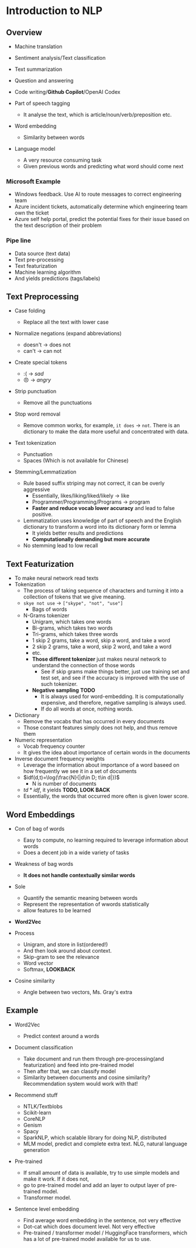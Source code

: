 # Introduction to NLP

## Overview

- Machine translation
- Sentiment analysis/Text classification
- Text summarization
- Question and answering
- Code writing/**Github Copilot**/OpenAI Codex

- Part of speech tagging
  - It analyse the text, which is article/noun/verb/preposition etc.
- Word embedding
  - Similarity between words
- Language model
  - A very resource consuming task
  - Given previous words and predicting what word should come next

### Microsoft Example

- Windows feedback. Use AI to route messages to correct engineering team
- Azure incident tickets, automatically determine which engineering team own the ticket
- Azure self help portal, predict the potential fixes for their issue based on the text description of their problem

### Pipe line

- Data source (text data)
- Text pre-processing
- Text featurization
- Machine learning algorithm
- And yields predictions (tags/labels)

## Text Preprocessing

- Case folding
  - Replace all the text with lower case
- Normalize negations (expand abbreviations)
  - doesn't -> does not
  - can't -> can not
- Create special tokens
  - :( -> _sad_
  - :angry: -> _angry_
- Strip punctuation
  - Remove all the punctuations
- Stop word removal
  - Remove common works, for example, `it does` -> `not`. There is an dictionary to make the data more useful and concentrated with data.

- Text tokenization
  - Punctuation
  - Spaces (Which is not available for Chinese)
- Stemming/Lemmatization
  - Rule based suffix striping may not correct, it can be overly aggressive
    - Essentially, likes/liking/liked/likely -> like
    - Programmer/Programming/Programs -> program
    - **Faster and reduce vocab lower accuracy** and lead to false positive.
  - Lemmatization uses knowledge of part of speech and the English dictionary to transform a word into its dictionary form or lemma
    - It yields better results and predictions
    - **Computationally demanding but more accurate** 
  - No stemming lead to low recall

## Text Featurization

- To make neural network read texts
- Tokenization
  - The process of taking sequence of characters and turning it into a collection of tokens that we give meaning.
  - `skye not use` -> `["skype", "not", "use"]`
    - Bags of words
  - N-Grams tokenizer
    - Unigram, which takes one words
    - Bi-grams, which takes two words
    - Tri-grams, which takes three words
    - 1 skip 2 grams, take a word, skip a word, and take a word
    - 2 skip 2 grams, take a word, skip 2 word, and take a word
    - etc.
    - **Those different tokenizer** just makes neural network to understand the connection of those words
      - See if skip grams make things better, just use training set and test set, and see if the accuracy is improved with the use of such tokenizer.
    - **Negative sampling** **TODO**
      - It is always used for word-embedding. It is computationally expensive, and therefore, negative sampling is always used.
      - If do all words at once, nothing words. 
- Dictionary
  - Remove the vocabs that has occurred in every documents
  - Those constant features simply does not help, and thus remove them
- Numeric representation
  - Vocab frequency counter
  - It gives the idea about importance of certain words in the documents
- Inverse document frequency weights
  - Leverage the information about importance of a word baseed on how frequently we see it in a set of documents
  - $idf(d,t)=\log(\frac{N}{|d\in D; t\in d|})$
    - N is number of documents
  - $td * idf$, it yields **TODO, LOOK BACK**
  - Essentially, the words that occurred more often is given lower score.

## Word Embeddings

- Con of bag of words
  - Easy to compute, no learning required to leverage information about words
  - Does a decent job in a wide variety of tasks
- Weakness of bag words
  - **It does not handle contextually similar words**
- Sole
  - Quantify the semantic meaning between words
  - Represent the representation of wwords statistically
  - allow features to be learned

- **Word2Vec**
- Process
  - Unigram, and store in list(ordered!)
  - And then look around about context.
  - Skip-gram to see the relevance
  - Word vector
  -  Softmax, **LOOKBACK**

- Cosine similarity
  - Angle between two vectors, Ms. Gray's extra

## Example

- Word2Vec
  - Predict context around a words
- Document classification
  - Take document and run them through pre-processing(and featurization) and feed into pre-trained model
  - Then after that, we can classify model
  - Similarity between documents and cosine similarity? Recommendation system would work with that!

- Recommend stuff
  - NTLK/Textblobs
  - Scikit-learn
  - CoreNLP
  - Genism
  - Spacy
  - SparkNLP, which scalable library for doing NLP, distributed
  - MLM model, predict and complete extra text. NLG, natural language generation
- Pre-trained
  - If small amount of data is available, try to use simple models and make it work. If it does not,
  - go to pre-trained model and add an layer to output layer of pre-trained model.
  - Transformer model.
- Sentence level embedding
  - Find average word embedding in the sentence, not very effective
  - Dot-cat which does document level. Not very effective
  - Pre-trained / transformer model / HuggingFace transformers, which has a lot of pre-trained model available for us to use.

